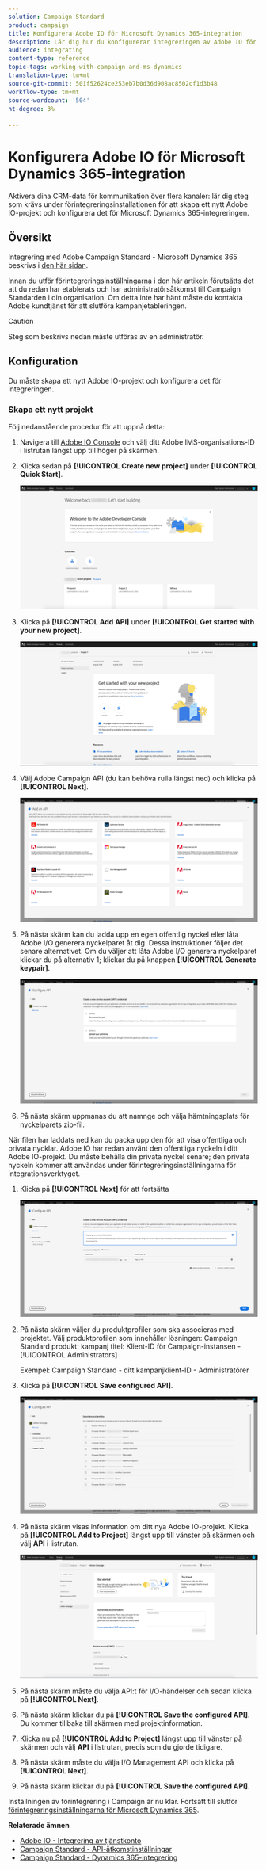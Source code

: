 ```yaml
---
solution: Campaign Standard
product: campaign
title: Konfigurera Adobe IO för Microsoft Dynamics 365-integration
description: Lär dig hur du konfigurerar integreringen av Adobe IO för Microsoft Dynamics 365.
audience: integrating
content-type: reference
topic-tags: working-with-campaign-and-ms-dynamics
translation-type: tm+mt
source-git-commit: 501f52624ce253eb7b0d36d908ac8502cf1d3b48
workflow-type: tm+mt
source-wordcount: '504'
ht-degree: 3%

---
```



# Konfigurera Adobe IO för Microsoft Dynamics 365-integration

Aktivera dina CRM-data för kommunikation över flera kanaler: lär dig steg som krävs under förintegreringsinstallationen för att skapa ett nytt Adobe IO-projekt och konfigurera det för Microsoft Dynamics 365-integreringen.

## Översikt

Integrering med Adobe Campaign Standard - Microsoft Dynamics 365 beskrivs i [den här sidan](../../integrating/using/working-with-campaign-standard-and-microsoft-dynamics-365.md).

Innan du utför förintegreringsinställningarna i den här artikeln förutsätts det att du redan har etablerats och har administratörsåtkomst till Campaign Standarden i din organisation.  Om detta inte har hänt måste du kontakta Adobe kundtjänst för att slutföra kampanjetableringen.

>[!CAUTION]
>
>Steg som beskrivs nedan måste utföras av en administratör.

## Konfiguration

Du måste skapa ett nytt Adobe IO-projekt och konfigurera det för integreringen.

### Skapa ett nytt projekt

Följ nedanstående procedur för att uppnå detta:

1. Navigera till [Adobe IO Console](https://console.adobe.io/home#) och välj ditt Adobe IMS-organisations-ID i listrutan längst upp till höger på skärmen.

1. Klicka sedan på **[!UICONTROL Create new project]** under **[!UICONTROL Quick Start]**.

   ![](assets/adobeIO1.png)

1. Klicka på **[!UICONTROL Add API]** under **[!UICONTROL Get started with your new project]**.

   ![](assets/adobeIO2.png)

1. Välj Adobe Campaign API (du kan behöva rulla längst ned) och klicka på **[!UICONTROL Next]**.

   ![](assets/adobeIO3.png)

1. På nästa skärm kan du ladda upp en egen offentlig nyckel eller låta Adobe I/O generera nyckelparet åt dig. Dessa instruktioner följer det senare alternativet. Om du väljer att låta Adobe I/O generera nyckelparet klickar du på alternativ 1; klickar du på knappen **[!UICONTROL Generate keypair]**.

   ![](assets/adobeIO4.png)

1. På nästa skärm uppmanas du att namnge och välja hämtningsplats för nyckelparets zip-fil.

När filen har laddats ned kan du packa upp den för att visa offentliga och privata nycklar. Adobe IO har redan använt den offentliga nyckeln i ditt Adobe IO-projekt. Du måste behålla din privata nyckel senare; den privata nyckeln kommer att användas under förintegreringsinställningarna för integrationsverktyget.

1. Klicka på **[!UICONTROL Next]** för att fortsätta

   ![](assets/adobeIO5.png)

1. På nästa skärm väljer du produktprofiler som ska associeras med projektet. Välj produktprofilen som innehåller lösningen: Campaign Standard
produkt: kampanj
titel: Klient-ID för Campaign-instansen - [!UICONTROL Administrators]

   Exempel: Campaign Standard - ditt kampanjklient-ID - Administratörer

1. Klicka på **[!UICONTROL Save configured API]**.

   ![](assets/adobeIO6.png)

1. På nästa skärm visas information om ditt nya Adobe IO-projekt. Klicka på **[!UICONTROL Add to Project]** längst upp till vänster på skärmen och välj **API** i listrutan.

   ![](assets/adobeIO7.png)

1. På nästa skärm måste du välja API:t för I/O-händelser och sedan klicka på **[!UICONTROL Next]**.

1. På nästa skärm klickar du på **[!UICONTROL Save the configured API]**.  Du kommer tillbaka till skärmen med projektinformation.

1. Klicka nu på **[!UICONTROL Add to Project]** längst upp till vänster på skärmen och välj **API** i listrutan, precis som du gjorde tidigare.

1. På nästa skärm måste du välja I/O Management API och klicka på **[!UICONTROL Next]**.

1. På nästa skärm klickar du på **[!UICONTROL Save the configured API]**.

Inställningen av förintegrering i Campaign är nu klar.  Fortsätt till slutför [förintegreringsinställningarna för Microsoft Dynamics 365](../../integrating/using/configure-microsoft-dynamics-365-for-campaign-integration.md).

**Relaterade ämnen**

* [Adobe IO - Integrering av tjänstkonto](https://www.adobe.io/authentication/auth-methods.html#!AdobeDocs/adobeio-auth/master/AuthenticationOverview/ServiceAccountIntegration.md)
* [Campaign Standard - API-åtkomstinställningar](../../api/using/setting-up-api-access.md)
* [Campaign Standard - Dynamics 365-integrering](../../integrating/using/configure-microsoft-dynamics-365-for-campaign-integration.md)